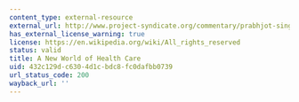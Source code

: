 ```yaml
---
content_type: external-resource
external_url: http://www.project-syndicate.org/commentary/prabhjot-singh-shows-why-rich-countries-should-embrace-developing-countries--community-based-systems
has_external_license_warning: true
license: https://en.wikipedia.org/wiki/All_rights_reserved
status: valid
title: A New World of Health Care
uid: 432c129d-c630-4d1c-bdc8-fc0dafbb0739
url_status_code: 200
wayback_url: ''
---
```


